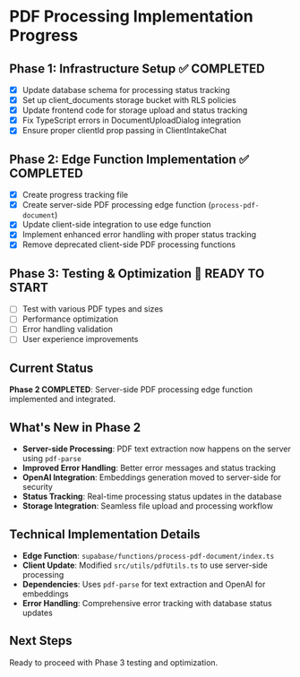 
# PDF Processing Implementation Progress

## Phase 1: Infrastructure Setup ✅ COMPLETED
- [x] Update database schema for processing status tracking
- [x] Set up client_documents storage bucket with RLS policies  
- [x] Update frontend code for storage upload and status tracking
- [x] Fix TypeScript errors in DocumentUploadDialog integration
- [x] Ensure proper clientId prop passing in ClientIntakeChat

## Phase 2: Edge Function Implementation ✅ COMPLETED
- [x] Create progress tracking file
- [x] Create server-side PDF processing edge function (`process-pdf-document`)
- [x] Update client-side integration to use edge function
- [x] Implement enhanced error handling with proper status tracking
- [x] Remove deprecated client-side PDF processing functions

## Phase 3: Testing & Optimization 🔄 READY TO START
- [ ] Test with various PDF types and sizes
- [ ] Performance optimization
- [ ] Error handling validation
- [ ] User experience improvements

## Current Status
**Phase 2 COMPLETED**: Server-side PDF processing edge function implemented and integrated.

## What's New in Phase 2
- **Server-side Processing**: PDF text extraction now happens on the server using `pdf-parse`
- **Improved Error Handling**: Better error messages and status tracking
- **OpenAI Integration**: Embeddings generation moved to server-side for security
- **Status Tracking**: Real-time processing status updates in the database
- **Storage Integration**: Seamless file upload and processing workflow

## Technical Implementation Details
- **Edge Function**: `supabase/functions/process-pdf-document/index.ts`
- **Client Update**: Modified `src/utils/pdfUtils.ts` to use server-side processing
- **Dependencies**: Uses `pdf-parse` for text extraction and OpenAI for embeddings
- **Error Handling**: Comprehensive error tracking with database status updates

## Next Steps
Ready to proceed with Phase 3 testing and optimization.
